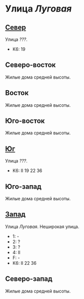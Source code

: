 # Улица *Луговая*

## [Север](./610050.md)

Улица *???*.

* K6:   19

## Северо-восток

Жилые дома средней высоты.

## Восток

Жилые дома средней высоты.

## Юго-восток

Жилые дома средней высоты.

## [Юг](./610070.md)

Улица *???*.

* K6:   II
        19  22  36

## Юго-запад

Жилые дома средней высоты.

## [Запад](./600065.md)

Улица *Луговая*.
Неширокая улица.

* 1:    -
* 2:    ?
* 3:    ?
* 4:    II
* F:    -
* K6:   II
        22  36

## Северо-запад

Жилые дома средней высоты.
